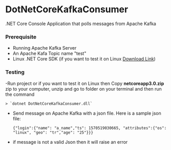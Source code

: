 # DotNetCoreKafkaConsumer
.NET Core Console Application that polls messages from Apache Kafka

### Prerequisite

- Running Apache Kafka Server
- An Apache Kafa Topic name "test"
- Linux .NET Core SDK (if you want to test it on Linux [Download Link](http://https://dotnet.microsoft.com/download "Download Link"))


### Testing
-Run project or if you want to test it on Linux then Copy **netcoreapp3.0.zip** zip to your computer, unzip and go to folder on your terminal and then run the command 

	> `dotnet DotNetCoreKafkaConsumer.dll`


- Send message on Apache Kafka with a json file. Here is a
sample json file:

	 ```{"login":{"name": "a_name","ts": 1570519030665, "attributes":{"os": "linux", "geo": "tr","age": "25"}}}```
- if message is not a valid Json then it will raise an error
